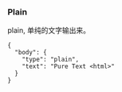 ### Plain

plain, 单纯的文字输出来。

```schema:height="200"
{
  "body": {
    "type": "plain",
    "text": "Pure Text <html>"
  }
}
```
